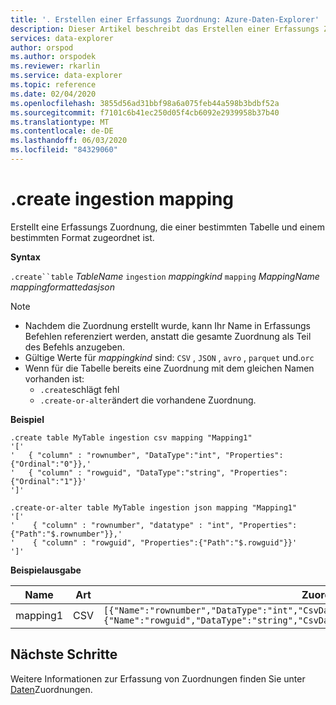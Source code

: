 ```yaml
---
title: '. Erstellen einer Erfassungs Zuordnung: Azure-Daten-Explorer'
description: Dieser Artikel beschreibt das Erstellen einer Erfassungs Zuordnung in Azure Daten-Explorer.
services: data-explorer
author: orspod
ms.author: orspodek
ms.reviewer: rkarlin
ms.service: data-explorer
ms.topic: reference
ms.date: 02/04/2020
ms.openlocfilehash: 3855d56ad31bbf98a6a075feb44a598b3bdbf52a
ms.sourcegitcommit: f7101c6b41ec250d05f4cb6092e2939958b37b40
ms.translationtype: MT
ms.contentlocale: de-DE
ms.lasthandoff: 06/03/2020
ms.locfileid: "84329060"
---
```

# <a name="create-ingestion-mapping"></a>.create ingestion mapping

Erstellt eine Erfassungs Zuordnung, die einer bestimmten Tabelle und einem bestimmten Format zugeordnet ist.

**Syntax**

`.create``table` *TableName* `ingestion` *mappingkind* `mapping` *MappingName* *mappingformattedasjson*

> [!NOTE]
> * Nachdem die Zuordnung erstellt wurde, kann Ihr Name in Erfassungs Befehlen referenziert werden, anstatt die gesamte Zuordnung als Teil des Befehls anzugeben.
> * Gültige Werte für _mappingkind_ sind: `CSV` , `JSON` , `avro` , `parquet` und.`orc`
> * Wenn für die Tabelle bereits eine Zuordnung mit dem gleichen Namen vorhanden ist:
>    * `.create`schlägt fehl
>    * `.create-or-alter`ändert die vorhandene Zuordnung.
 
**Beispiel** 
 
```kusto
.create table MyTable ingestion csv mapping "Mapping1"
'['
'   { "column" : "rownumber", "DataType":"int", "Properties":{"Ordinal":"0"}},'
'   { "column" : "rowguid", "DataType":"string", "Properties":{"Ordinal":"1"}}'
']'

.create-or-alter table MyTable ingestion json mapping "Mapping1"
'['
'    { "column" : "rownumber", "datatype" : "int", "Properties":{"Path":"$.rownumber"}},'
'    { "column" : "rowguid", "Properties":{"Path":"$.rowguid"}}'
']'
```

**Beispielausgabe**

| Name     | Art | Zuordnung                                                                                                                                                                          |
|----------|------|----------------------------------------------------------------------------------------------------------------------------------------------------------------------------------|
| mapping1 | CSV  | `[{"Name":"rownumber","DataType":"int","CsvDataType":null,"Ordinal":0,"ConstValue":null},{"Name":"rowguid","DataType":"string","CsvDataType":null,"Ordinal":1,"ConstValue":null}]` |

## <a name="next-steps"></a>Nächste Schritte
Weitere Informationen zur Erfassung von Zuordnungen finden Sie unter [Daten](mappings.md)Zuordnungen.
